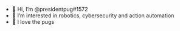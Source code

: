 - 👋 Hi, I’m @presidentpug#1572
- 👀 I’m interested in robotics, cybersecurity and action automation
- 💞️ I love the pugs

<!---
ar1st1d3/ar1st1d3 is a ✨ special ✨ repository because its `README.md` (this file) appears on your GitHub profile.
You can click the Preview link to take a look at your changes.
--->
